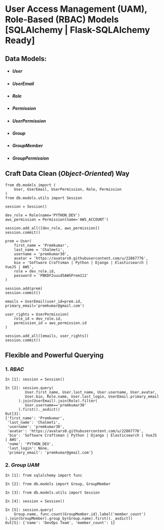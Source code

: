 # User Access Management (UAM), Role-Based (RBAC) Models [SQLAlchemy | Flask-SQLAlchemy Ready]

## Data Models:
  - ##### User
  - ##### UserEmail
  - ##### Role
  - ##### Permission
  - ##### UserPermission
  - ##### Group
  - ##### GroupMember
  - ##### GroupPermission

## Craft Data Clean (*Object-Oriented*) Way
    from db.models import (
        User, UserEmail, UserPermission, Role, Permission
    )
    from db.models.utils import Session

    session = Session()

    dev_role = Role(name='PYTHON_DEV')
    aws_permission = Permission(name='AWS_ACCOUNT')

    session.add_all([dev_role, aws_permission])
    session.commit()

    prem = User(
        first_name = 'Premkumar',
        last_name = 'Chalmeti',
        username = 'premkumar30',
        avatar = 'https://avatars0.githubusercontent.com/u/22867776',
        bio = 'Software Craftsman | Python | Django | Elasticsearch | VueJS | AWS',
        role = dev_role.id,
        password = 'PBKDF2uuid5AWSPrem112'
    )

    session.add(prem)
    session.commit()

    emails = UserEmail(user_id=prem.id, primary_email='premkumar@gmail.com')

    user_rights = UserPermission(
        role_id = dev_role.id,
        permission_id = aws_permission.id
    )

    session.add_all([emails, user_rights])
    session.commit()

## Flexible and Powerful  Querying

### 1. *RBAC*
    In [1]: session = Session()

    In [2]: session.query(
             User.first_name, User.last_name, User.username, User.avatar, 
             User.bio, Role.name, User.last_login, UserEmail.primary_email
          ).join(UserEmail).join(Role).filter(
             User.username=='premkumar30'
          ).first()._asdict()
    Out[3]: 
    {'first_name': 'Premkumar',
     'last_name': 'Chalmeti',
     'username': 'premkumar30',
     'avatar': 'https://avatars0.githubusercontent.com/u/22867776',
     'bio': 'Software Craftsman | Python | Django | Elasticsearch | VueJS | AWS',
     'name': 'PYTHON_DEV',
     'last_login': None,
     'primary_email': 'premkumar@gmail.com'}

### 2. *Group UAM*
    In [1]: from sqlalchemy import func
    
    In [2]: from db.models import Group, GroupMember
    
    In [3]: from db.models.utils import Session
    
    In [4]: session = Session()
    
    In [5]: session.query(
        Group.name, func.count(GroupMember.id).label('member_count')
    ).join(GroupMember).group_by(Group.name).first()._asdict()
    Out[5]: {'name': 'DevOps Team', 'member_count': 1}